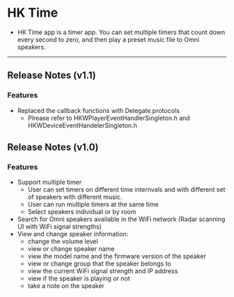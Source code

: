 # HK Time  

* HK Time app is a timer app. You can set multiple timers that count down every second to zero, and then play a preset music file to Omni speakers.

----
## Release Notes (v1.1)
### Features
* Replaced the callback functions with Delegate protocols
  - Plrease refer to HKWPlayerEventHandlerSingleton.h and HKWDeviceEventHandelerSingleton.h

## Release Notes (v1.0)

### Features
* Support multiple timer
  - User can set timers on different time internvals and with different set of speakers with different music.
  - User can run multiple timers at the same time
  - Select speakers individual or by room
* Search for Omni speakers available in the WiFi network (Radar scanning UI with WiFi signal strengths)
* View and change speaker information:
  - change the volume level
  - view or change speaker name
  - view the model name and the firmware version of the speaker
  - view or change group that the speaker belongs to
  - view the current WiFi signal strength and IP address
  - view if the speaker is playing or not
  - take a note on the speaker